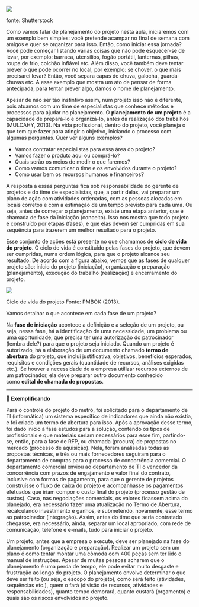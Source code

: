 [![](https://ampli-images.s3.amazonaws.com/production/b468fd1d-5555-49ed-996b-ba2a9cc9b61c/original)](https://ampli-images.s3.amazonaws.com/production/b468fd1d-5555-49ed-996b-ba2a9cc9b61c/original)

fonte: Shutterstock

Como vamos falar de planejamento do projeto nesta aula, iniciaremos com um exemplo bem simples: você pretende acampar no final de semana com amigos e quer se organizar para isso. Então, como iniciar essa jornada? Você pode começar listando várias coisas que não pode esquecer-se de levar, por exemplo: barraca, utensílios, fogão portátil, lanternas, pilhas, roupa de frio, colchão inflável etc. Além disso, você também deve tentar prever o que pode ocorrer no local, por exemplo: se chover, o que mais precisarei levar? Então, você separa capas de chuva, galocha, guarda-chuvas etc. A esse exemplo que mostra um ato de pensar de forma antecipada, para tentar prever algo, damos o nome de planejamento.

Apesar de não ser tão instintivo assim, num projeto isso não é diferente, pois atuamos com um time de especialistas que conhece métodos e processos para ajudar no planejamento. O **planejamento de um projeto** é a capacidade de prepará-lo e organizá-lo, antes da realização dos trabalhos (MULCAHY, 2013). Na vida profissional, dentro do projeto, você planeja o que tem que fazer para atingir o objetivo, iniciando o processo com algumas perguntas. Quer ver alguns exemplos?

- Vamos contratar especialistas para essa área do projeto?
- Vamos fazer o produto aqui ou comprá-lo?
- Quais serão os meios de medir o que faremos?
- Como vamos comunicar o time e os envolvidos durante o projeto?
- Como usar bem os recursos humanos e financeiros?

A resposta a essas perguntas fica sob responsabilidade do gerente de projetos e do time de especialistas, que, a partir delas, vai preparar um plano de ação com atividades ordenadas, com as pessoas alocadas em locais corretos e com a estimação de um tempo previsto para cada uma. Ou seja, antes de começar o planejamento, existe uma etapa anterior, que é chamada de fase da iniciação (conceito). Isso nos mostra que todo projeto é construído por etapas (fases), e que elas devem ser cumpridas em sua sequência para trazerem um melhor resultado para o projeto.

Esse conjunto de ações está presente no que chamamos de **ciclo de vida do projeto**. O ciclo de vida é constituído pelas fases do projeto, que devem ser cumpridas, numa ordem lógica, para que o projeto alcance seu resultado. De acordo com a figura abaixo, vemos que as fases de qualquer projeto são: início do projeto (iniciação), organização e preparação (planejamento), execução do trabalho (realização) e encerramento do projeto.

[![](https://ampli-images.s3.amazonaws.com/production/55bdca1e-2487-4768-b6d8-152a9de6c32a/original)](https://ampli-images.s3.amazonaws.com/production/55bdca1e-2487-4768-b6d8-152a9de6c32a/original)

Ciclo de vida do projeto Fonte: PMBOK (2013).

Vamos detalhar o que acontece em cada fase de um projeto?

Na **fase de iniciação** acontece a definição e a seleção de um projeto, ou seja, nessa fase, há a identificação de uma necessidade, um problema ou uma oportunidade, que precisa ter uma autorização do patrocinador (lembra dele?) para que o projeto seja iniciado. Quando um projeto é autorizado, há a elaboração de um documento chamado **termo de abertura** do projeto, que inclui justificativa, objetivos, benefícios esperados, requisitos e condições gerais (quantidade de recursos, análises exigidas etc.). Se houver a necessidade de a empresa utilizar recursos externos de um patrocinador, ela deve preparar outro documento conhecido como **edital de chamada de propostas**.

______

**📝 Exemplificando**

Para o controle do projeto do metrô, foi solicitado para o departamento de TI (informática) um sistema específico de indicadores que ainda não existia, e foi criado um termo de abertura para isso. Após a aprovação desse termo, foi dado início à fase estudos para a solução, contendo os tipos de profissionais e que materiais seriam necessários para esse fim, partindo-se, então, para a fase de RFP, ou chamada (procura) de propostas no mercado (processo de aquisição). Nela, foram analisadas todas as propostas técnicas, e três ou mais fornecedores seguiram para o departamento de compras para o processo de concorrência comercial. O departamento comercial enviou ao departamento de TI o vencedor da concorrência com prazos de engajamento e valor final do contrato, inclusive com formas de pagamento, para que o gerente de projetos construísse o fluxo de caixa do projeto e acompanhasse os pagamentos efetuados que iriam compor o custo final do projeto (processo gestão de custos). Caso, nas negociações comerciais, os valores ficassem acima do planejado, era necessário fazer uma atualização no Termo de Abertura, recalculando investimento e ganhos, e submetendo, novamente, esse termo ao patrocinador (integração). Assim, antes do time que seria contratado chegasse, era necessário, ainda, separar um local apropriado, com rede de comunicação, telefone e e-mails, tudo para iniciar o projeto.

Um projeto, antes que a empresa o execute, deve ser planejado na fase do planejamento (organização e preparação). Realizar um projeto sem um plano é como tentar montar uma cômoda com 400 peças sem ter lido o manual de instruções. Apesar de muitas pessoas acharem que o planejamento é uma perda de tempo, ele pode evitar muito desgaste e frustração ao longo do projeto. O planejamento envolve determinar o que deve ser feito (ou seja, o escopo do projeto), como será feito (atividades, sequências etc.), quem o fará (divisão de recursos, atividades e responsabilidades), quanto tempo demorará, quanto custará (orçamento) e quais são os riscos envolvidos no projeto.